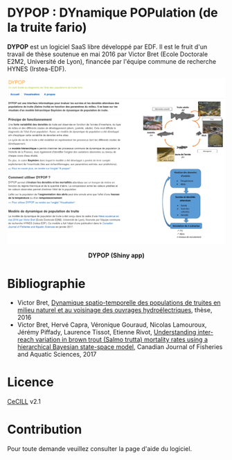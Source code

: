 # DYPOP : DYnamique POPulation (de la truite fario)

**DYPOP** est un logiciel SaaS libre développé par EDF. Il est le fruit d'un travail de thèse soutenue en mai 2016 par Victor Bret (Ecole Doctorale E2M2, Université de Lyon), financée par l'équipe commune de recherche HYNES (Irstea-EDF).

<p align="center">
  <img src="./app/www/dypop.png" width="800"/>
</p>
<p align="center">
   <b>DYPOP (Shiny app)</b> 
</p>

# Bibliographie

* Victor Bret, [Dynamique spatio-temporelle des populations de truites en milieu naturel et au voisinage des ouvrages hydroélectriques](https://tel.archives-ouvertes.fr/tel-01382903), thèse, 2016
* Victor Bret, Hervé Capra, Véronique Gouraud, Nicolas Lamouroux, Jérémy Piffady, Laurence Tissot, Etienne Rivot, [Understanding inter-reach variation in brown trout (Salmo trutta) mortality rates using a hierarchical Bayesian state-space model](http://www.nrcresearchpress.com/doi/10.1139/cjfas-2016-0240), Canadian Journal of Fisheries and Aquatic Sciences, 2017

# Licence

[CeCILL](http://www.cecill.info/index.en.html) v2.1

# Contribution

Pour toute demande veuillez consulter la page d'aide du logiciel.


